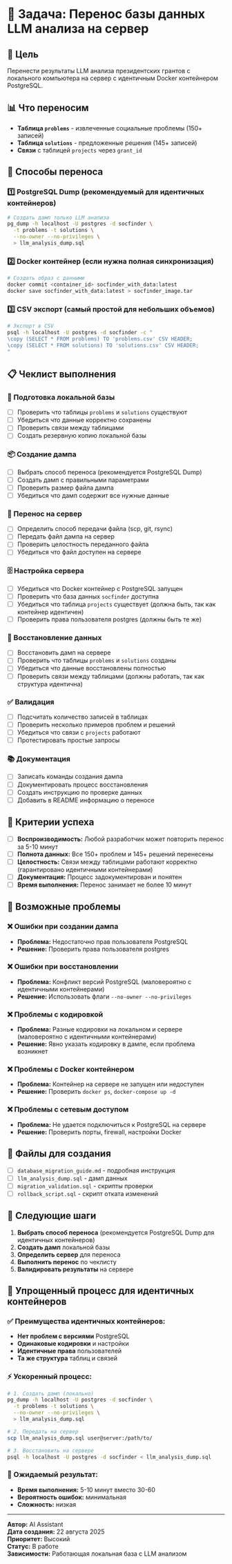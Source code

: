 # 🚀 Задача: Перенос базы данных LLM анализа на сервер

## 🎯 Цель
Перенести результаты LLM анализа президентских грантов с локального компьютера на сервер с идентичным Docker контейнером PostgreSQL.

## 📊 Что переносим
- **Таблица `problems`** - извлеченные социальные проблемы (150+ записей)
- **Таблица `solutions`** - предложенные решения (145+ записей)
- **Связи** с таблицей `projects` через `grant_id`

## 🔄 Способы переноса

### 1️⃣ PostgreSQL Dump (рекомендуемый для идентичных контейнеров)
```bash
# Создать дамп только LLM анализа
pg_dump -h localhost -U postgres -d socfinder \
  -t problems -t solutions \
  --no-owner --no-privileges \
  > llm_analysis_dump.sql
```

### 2️⃣ Docker контейнер (если нужна полная синхронизация)
```bash
# Создать образ с данными
docker commit <container_id> socfinder_with_data:latest
docker save socfinder_with_data:latest > socfinder_image.tar
```

### 3️⃣ CSV экспорт (самый простой для небольших объемов)
```bash
# Экспорт в CSV
psql -h localhost -U postgres -d socfinder -c "
\copy (SELECT * FROM problems) TO 'problems.csv' CSV HEADER;
\copy (SELECT * FROM solutions) TO 'solutions.csv' CSV HEADER;
"
```

## 📋 Чеклист выполнения

### 🔧 Подготовка локальной базы
- [ ] Проверить что таблицы `problems` и `solutions` существуют
- [ ] Убедиться что данные корректно сохранены
- [ ] Проверить связи между таблицами
- [ ] Создать резервную копию локальной базы

### 📦 Создание дампа
- [ ] Выбрать способ переноса (рекомендуется PostgreSQL Dump)
- [ ] Создать дамп с правильными параметрами
- [ ] Проверить размер файла дампа
- [ ] Убедиться что дамп содержит все нужные данные

### 🚚 Перенос на сервер
- [ ] Определить способ передачи файла (scp, git, rsync)
- [ ] Передать файл дампа на сервер
- [ ] Проверить целостность переданного файла
- [ ] Убедиться что файл доступен на сервере

### 🗄️ Настройка сервера
- [ ] Убедиться что Docker контейнер с PostgreSQL запущен
- [ ] Проверить что база данных `socfinder` доступна
- [ ] Убедиться что таблица `projects` существует (должна быть, так как контейнер идентичен)
- [ ] Проверить права пользователя postgres (должны быть те же)

### 🔄 Восстановление данных
- [ ] Восстановить дамп на сервере
- [ ] Проверить что таблицы `problems` и `solutions` созданы
- [ ] Убедиться что данные восстановлены полностью
- [ ] Проверить связи между таблицами (должны работать, так как структура идентична)

### ✅ Валидация
- [ ] Подсчитать количество записей в таблицах
- [ ] Проверить несколько примеров проблем и решений
- [ ] Убедиться что связи с `projects` работают
- [ ] Протестировать простые запросы

### 📚 Документация
- [ ] Записать команды создания дампа
- [ ] Документировать процесс восстановления
- [ ] Создать инструкцию по проверке данных
- [ ] Добавить в README информацию о переносе

## 🎯 Критерии успеха

- [ ] **Воспроизводимость:** Любой разработчик может повторить перенос за 5-10 минут
- [ ] **Полнота данных:** Все 150+ проблем и 145+ решений перенесены
- [ ] **Целостность:** Связи между таблицами работают корректно (гарантировано идентичными контейнерами)
- [ ] **Документация:** Процесс задокументирован и понятен
- [ ] **Время выполнения:** Перенос занимает не более 10 минут

## 🚨 Возможные проблемы

### ❌ Ошибки при создании дампа
- **Проблема:** Недостаточно прав пользователя PostgreSQL
- **Решение:** Проверить права пользователя postgres

### ❌ Ошибки при восстановлении
- **Проблема:** Конфликт версий PostgreSQL (маловероятно с идентичными контейнерами)
- **Решение:** Использовать флаги `--no-owner --no-privileges`

### ❌ Проблемы с кодировкой
- **Проблема:** Разные кодировки на локальном и сервере (маловероятно с идентичными контейнерами)
- **Решение:** Явно указать кодировку в дампе, если проблема возникнет

### ❌ Проблемы с Docker контейнером
- **Проблема:** Контейнер на сервере не запущен или недоступен
- **Решение:** Проверить `docker ps`, `docker-compose up -d`

### ❌ Проблемы с сетевым доступом
- **Проблема:** Не удается подключиться к PostgreSQL на сервере
- **Решение:** Проверить порты, firewall, настройки Docker

## 📁 Файлы для создания

- [ ] `database_migration_guide.md` - подробная инструкция
- [ ] `llm_analysis_dump.sql` - дамп данных
- [ ] `migration_validation.sql` - скрипты проверки
- [ ] `rollback_script.sql` - скрипт отката изменений

## 🎯 Следующие шаги

1. **Выбрать способ переноса** (рекомендуется PostgreSQL Dump для идентичных контейнеров)
2. **Создать дамп** локальной базы
3. **Определить сервер** для переноса
4. **Выполнить перенос** по чеклисту
5. **Валидировать результаты** на сервере

## 🚀 Упрощенный процесс для идентичных контейнеров

### ✅ Преимущества идентичных контейнеров:
- **Нет проблем с версиями** PostgreSQL
- **Одинаковые кодировки** и настройки
- **Идентичные права** пользователей
- **Та же структура** таблиц и связей

### ⚡ Ускоренный процесс:
```bash
# 1. Создать дамп (локально)
pg_dump -h localhost -U postgres -d socfinder \
  -t problems -t solutions \
  --no-owner --no-privileges \
  > llm_analysis_dump.sql

# 2. Передать на сервер
scp llm_analysis_dump.sql user@server:/path/to/

# 3. Восстановить на сервере
psql -h localhost -U postgres -d socfinder < llm_analysis_dump.sql
```

### 🎯 Ожидаемый результат:
- **Время выполнения:** 5-10 минут вместо 30-60
- **Вероятность ошибок:** минимальная
- **Сложность:** низкая

---

**Автор:** AI Assistant  
**Дата создания:** 22 августа 2025  
**Приоритет:** Высокий  
**Статус:** В работе  
**Зависимости:** Работающая локальная база с LLM анализом

